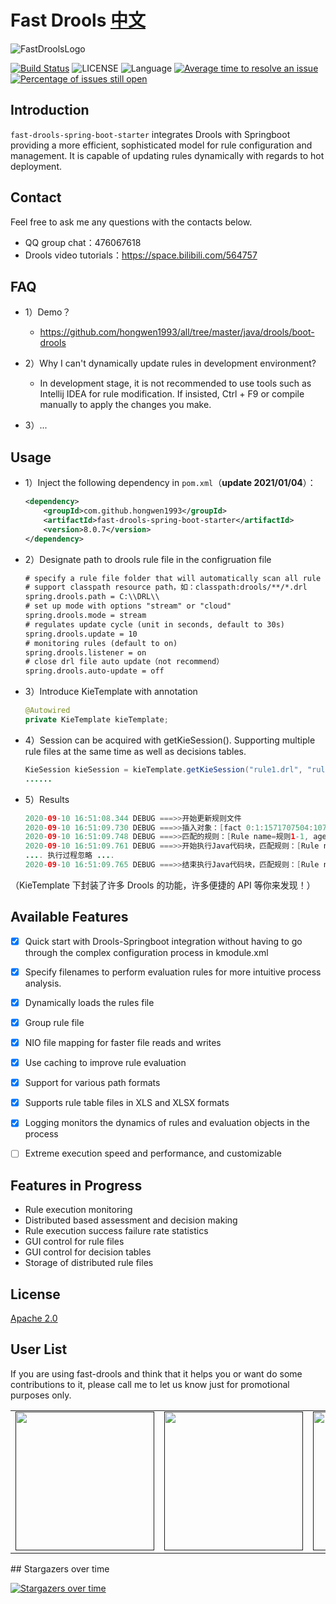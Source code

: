 # Fast Drools [中文](./README_CN.md) 


![FastDroolsLogo](https://github.com/hongwen1993/fast-drools-spring-boot-starter/blob/master/logo.png)

[![Build Status](https://travis-ci.org/apache/dubbo.svg?branch=master)](https://github.com/hongwen1993/fast-drools-spring-boot-starter)
![LICENSE](https://img.shields.io/badge/license-Apache--2.0-brightgreen)
![Language](https://img.shields.io/badge/language-JAVA-blue)
[![Average time to resolve an issue](http://isitmaintained.com/badge/resolution/hongwen1993/fast-drools-spring-boot-starter.svg)](http://isitmaintained.com/project/hongwen1993/fast-drools-spring-boot-starter "Average time to resolve an issue")
[![Percentage of issues still open](http://isitmaintained.com/badge/open/hongwen1993/fast-drools-spring-boot-starter.svg)](http://isitmaintained.com/project/hongwen1993/fast-drools-spring-boot-starter "Percentage of issues still open")

## Introduction
`fast-drools-spring-boot-starter` integrates Drools with Springboot providing a more efficient, sophisticated model for rule configuration and management. It is capable of updating rules dynamically with regards to hot deployment.


## Contact
Feel free to ask me any questions with the contacts below.

- QQ group chat：476067618
- Drools video tutorials：https://space.bilibili.com/564757


## FAQ
- 1）Demo？
    - https://github.com/hongwen1993/all/tree/master/java/drools/boot-drools

- 2）Why I can't dynamically update rules in development environment?
    - In development stage, it is not recommended to use tools such as Intellij IDEA for rule modification. If insisted, Ctrl + F9 or compile manually to apply the changes you make.

- 3）...

## Usage
- 1）Inject the following dependency in `pom.xml`（**update 2021/01/04**）：

  ```xml
  <dependency>
      <groupId>com.github.hongwen1993</groupId>
      <artifactId>fast-drools-spring-boot-starter</artifactId>
      <version>8.0.7</version>
  </dependency>
  ```
  
- 2）Designate path to drools rule file in the configruation file

  ```xml
  # specify a rule file folder that will automatically scan all rule files, include  decision tables, and CSV files
  # support classpath resource path，如：classpath:drools/**/*.drl
  spring.drools.path = C:\\DRL\\
  # set up mode with options "stream" or "cloud"
  spring.drools.mode = stream
  # regulates update cycle (unit in seconds, default to 30s)
  spring.drools.update = 10
  # monitoring rules (default to on)
  spring.drools.listener = on
  # close drl file auto update（not recommend）
  spring.drools.auto-update = off
  ```
  
- 3）Introduce KieTemplate with annotation

  ```java
  @Autowired
  private KieTemplate kieTemplate;
  ```
  
- 4）Session can be acquired with getKieSession(). Supporting multiple rule files at the same time as well as decisions tables.

  ```java
  KieSession kieSession = kieTemplate.getKieSession("rule1.drl", "rule2.drl");
  ......
  ```
  
- 5）Results

  ```java
  2020-09-10 16:51:08.344 DEBUG ===>>开始更新规则文件
  2020-09-10 16:51:09.730 DEBUG ===>>插入对象：[fact 0:1:1571707504:1072693248:1:DEFAULT:NON_TRAIT:java.lang.Double:1.0]；操作规则：null
  2020-09-10 16:51:09.748 DEBUG ===>>匹配的规则：[Rule name=规则1-1, agendaGroup=MAIN, salience=0, no-loop=false]
  2020-09-10 16:51:09.761 DEBUG ===>>开始执行Java代码块，匹配规则：[Rule name=规则1-1, agendaGroup=MAIN, salience=0, no-loop=false]，评估对象：[[fact 0:1:1571707504:1072693248:1:DEFAULT:NON_TRAIT:java.lang.Double:1.0]]
  .... 执行过程忽略 ....
  2020-09-10 16:51:09.765 DEBUG ===>>结束执行Java代码块，匹配规则：[Rule name=规则1-1, agendaGroup=MAIN, salience=0, no-loop=false]，评估对象：[[fact 0:1:1571707504:1072693248:1:DEFAULT:NON_TRAIT:java.lang.Double:1.0]]
  ```

（KieTemplate 下封装了许多 Drools 的功能，许多便捷的 API 等你来发现！）


## Available Features

- [x] Quick start with Drools-Springboot integration without having to go through the complex configuration process in kmodule.xml
- [x] Specify filenames to perform evaluation rules for more intuitive process analysis.
- [x] Dynamically loads the rules file
- [x] Group rule file
- [x] NIO file mapping for faster file reads and writes
- [x] Use caching to improve rule evaluation
- [x] Support for various path formats
- [x] Supports rule table files in XLS and XLSX formats
- [x] Logging monitors the dynamics of rules and evaluation objects in the process
- [ ] Extreme execution speed and performance, and customizable


## Features in Progress

- Rule execution monitoring
- Distributed based assessment and decision making
- Rule execution success failure rate statistics
- GUI control for rule files
- GUI control for decision tables
- Storage of distributed rule files


## License
[Apache 2.0](/LICENSE)


## User List

If you are using fast-drools and think that it helps you or want do some contributions to it, please call me to let us know just for promotional purposes only.


<div>
<table>
  <tbody>
  <tr></tr>
    <tr>
      <td align="center"  valign="middle">
        <a href="" target="_blank">
          <img width="222px"  src="https://s3.ax1x.com/2020/11/19/DKBxde.png">
        </a>
      </td>
      <td align="center"  valign="middle">
        <a href="" target="_blank">
          <img width="222px"  src="https://s3.ax1x.com/2020/11/19/DKyom6.png">
        </a>
      </td>
      <td align="center"  valign="middle">
        <a href="" target="_blank">
          <img width="222px"  src="https://s3.ax1x.com/2020/11/19/DKy5Ox.png">
        </a>
      </td>
      <td align="center"  valign="middle">
        <a href="" target="_blank">
          <img width="222px"  src="https://s3.ax1x.com/2020/11/19/DKy7TO.png">
        </a>
      </td>
      <td align="center"  valign="middle">
        <a href="" target="_blank">
          <img width="222px"  src="https://s3.ax1x.com/2020/11/19/DKyqte.png">
        </a>
      </td>
    </tr>
    <tr></tr>
  </tbody>
</table>
</div>
## Stargazers over time

[![Stargazers over time](https://starchart.cc/hongwen1993/fast-drools-spring-boot-starter)](https://starchart.cc/hongwen1993/fast-drools-spring-boot-starter)

